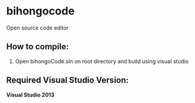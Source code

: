 # bihongocode
Open source code editor

## How to compile: ##
1. Open bihongoCode.sln on root directory and build using visual studio

## Required Visual Studio Version: ##

**Visual Studio 2013**